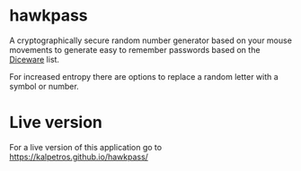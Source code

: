 # hawkpass

A cryptographically secure random number generator based on your mouse movements to generate easy to remember passwords based on the [Diceware](http://world.std.com/~reinhold/diceware.html) list.

For increased entropy there are options to replace a random letter with a symbol or number.

# Live version

For a live version of this application go to https://kalpetros.github.io/hawkpass/